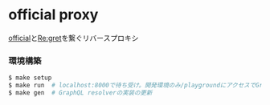 # official proxy

[official](https://github.com/uyupun/official)と[Re:gret](https://github.com/uyupun/regret)を繋ぐリバースプロキシ

### 環境構築

```bash
$ make setup
$ make run  # localhost:8000で待ち受け。開発環境のみ/playgroundにアクセスでGraphQL Playgroundが利用可能
$ make gen  # GraphQL resolverの実装の更新
```
